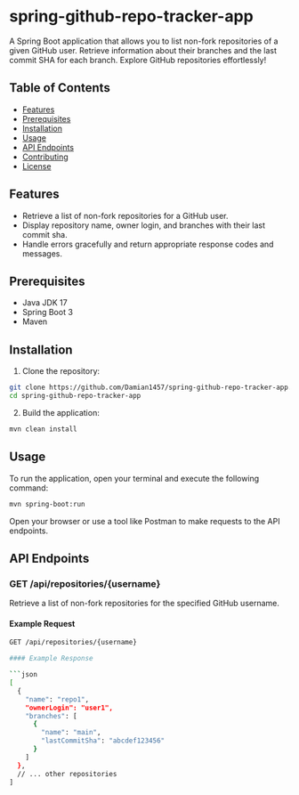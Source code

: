# spring-github-repo-tracker-app
 A Spring Boot application that allows you to list non-fork repositories of a given GitHub user. Retrieve information about their branches and the last commit SHA for each branch. Explore GitHub repositories effortlessly!
## Table of Contents

- [Features](#features)
- [Prerequisites](#prerequisites)
- [Installation](#installation)
- [Usage](#usage)
- [API Endpoints](#api-endpoints)
- [Contributing](#contributing)
- [License](#license)

## Features

- Retrieve a list of non-fork repositories for a GitHub user.
- Display repository name, owner login, and branches with their last commit sha.
- Handle errors gracefully and return appropriate response codes and messages.

## Prerequisites

- Java JDK 17
- Spring Boot 3
- Maven

## Installation

1. Clone the repository:

```bash
git clone https://github.com/Damian1457/spring-github-repo-tracker-app.git
cd spring-github-repo-tracker-app
```

2. Build the application:

```bash
mvn clean install
```

## Usage
To run the application, open your terminal and execute the following command:

```bash
mvn spring-boot:run
```
Open your browser or use a tool like Postman to make requests to the API endpoints.

## API Endpoints

### GET /api/repositories/{username}

Retrieve a list of non-fork repositories for the specified GitHub username.

#### Example Request

```bash
GET /api/repositories/{username}

#### Example Response

```json
[
  {
    "name": "repo1",
    "ownerLogin": "user1",
    "branches": [
      {
        "name": "main",
        "lastCommitSha": "abcdef123456"
      }
    ]
  },
  // ... other repositories
]